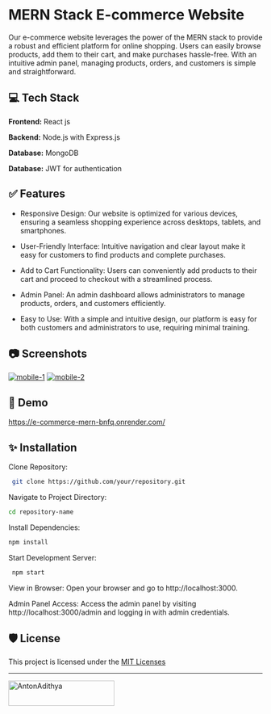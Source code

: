 
# MERN Stack E-commerce Website
Our e-commerce website leverages the power of the MERN stack to provide a robust and efficient platform for online shopping. Users can easily browse products, add them to their cart, and make purchases hassle-free. With an intuitive admin panel, managing products, orders, and customers is simple and straightforward.
## 💻 Tech Stack

**Frontend:** React js

**Backend:** Node.js with Express.js

**Database:** MongoDB

**Database:** JWT for authentication

## ✅ Features

- Responsive Design: Our website is optimized for various devices, ensuring a seamless shopping experience across desktops, tablets, and smartphones.

- User-Friendly Interface: Intuitive navigation and clear layout make it easy for customers to find products and complete purchases.

- Add to Cart Functionality: Users can conveniently add products to their cart and proceed to checkout with a streamlined process.

- Admin Panel: An admin dashboard allows administrators to manage products, orders, and customers efficiently.

- Easy to Use: With a simple and intuitive design, our platform is easy for both customers and administrators to use, requiring minimal training.



## 📷 Screenshots

<a href="https://imgbb.com/"><img src="https://i.ibb.co/FmSDxBq/mobile-1.png" alt="mobile-1" border="0"></a>
<a href="https://imgbb.com/"><img src="https://i.ibb.co/tZ95DZt/mobile-2.png" alt="mobile-2" border="0"></a>

## 🚀 Demo


https://e-commerce-mern-bnfq.onrender.com/

## ✨ Installation

Clone Repository:

```bash
 git clone https://github.com/your/repository.git
```

Navigate to Project Directory:
 ```bash   
 cd repository-name

 ```

Install Dependencies:
 ```bash   
 npm install

 ```

Start Development Server:
```bash   
 npm start


 ```
View in Browser:
Open your browser and go to http://localhost:3000.

Admin Panel Access:
Access the admin panel by visiting http://localhost:3000/admin and logging in with admin credentials.

## 🛡️ License

This project is licensed under the [MIT  Licenses](https://choosealicense.com/licenses/mit/)

<hr/>
<p><a href="https://www.buymeacoffee.com/AntonAdithya"><img align="left" src="https://cdn.buymeacoffee.com/buttons/v2/default-yellow.png" height="50" width="210" alt="AntonAdithya"></a></p>

